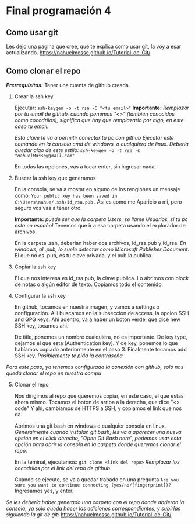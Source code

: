 
# Final programación 4

## Como usar git

Les dejo una pagina que cree, que te explica como usar git, la voy a esar actualizando.
https://nahuelmosse.github.io/Tutorial-de-Git/

## Como clonar el repo

***Prerrequisitos:*** Tener una cuenta de github creada.

1. Crear la ssh key

	Ejecutar:
	`ssh-keygen -o -t rsa -C "<tu email>"`
	**Importante:** *Remplazar por tu email de github, cuando ponemos "<>" (también conocidos como cocodrilos), significa que hay que remplazarlo por algo, en este caso tu email.*

	*Esta clave te va a permitir conectar tu pc con github
	Ejecutar este comando en la consola cmd de windows, o cualquiera de linux.
	Debería quedar algo de este estilo:
	`ssh-keygen -o -t rsa -C "nahuelMosse@gmail.com"`*

	En todas las opciones, vas a tocar enter, sin ingresar nada.

2. Buscar la ssh key que generamos

	En la consola, se va a mostar en alguno de los renglones un mensaje como:
	`Your public key has been saved in C:\Users\nahue/.ssh/id_rsa.pub.`
	Así es como me Aparicio a mi, pero seguro vos vas a tener otro.

	**Importante:** *puede ser que la carpeta Users, se llame Usuarios, si tu pc esta en español*
	Tenemos que ir a esa carpeta usando el explorador de archivos.
	
	En la carpeta .ssh, deberian haber dos archivos, id_rsa.pub y id_rsa. 
	*En windows, al .pub, lo suele detectar como Microsoft Publisher Document.*
	El que no es .pub, es tu clave privada, y el pub la publica.

3. Copiar la ssh key

	El que nos interesa es id_rsa.pub, la clave publica.
	Lo abrimos con block de notas o algún editor de texto.
	Copiamos todo el contenido.

4. Configurar la ssh key

	En github, tocamos en nuestra imagen, y vamos a settings o configuración.
	Alli buscamos en la subseccion de access, la opcion SSH and GPG keys.
	Ahi adentro, va a haber un boton verde, que dice new SSH key, tocamos ahi.
	
	De title, ponemos un nombre cualquiera, no es importante.
	De key type, dejamos el que esta (Authentication key).
	Y de key, ponemos lo que habíamos copiado anteriormente en el paso 3.
	Finalmente tocamos add SSH key.
	*Posiblemente te pida la contraseña*

*Para este paso, ya tenemos configurada la conexión con github, solo nos queda clonar el repo en nuestra compu*

5. Clonar el repo

	Nos dirigimos al repo que queremos copiar, en este caso, el que estas ahora mismo.
	Tocamos el boton de arriba a la derecha, que dice "<> code"
	Y ahi, cambiamos de HTTPS a SSH, y copiamos el link que nos da.

	Abrimos una git bash en windows o cualquier consola en linux.
	*Generalmente cuando instalan git bash, les va a aparecer una nueva opción en el 		click derecho, "Open Git Bash here", podemos usar esta opción para abrir la consola en la carpeta donde queremos clonar el repo.*
	
	En la teminal, ejecutamos:
	`git clone <link del repo>`
	*Remplazar los cocodrilos por el link del repo de github.*

	Cuando se ejecute, se va a quedar trabado en una pregunta
	`Are you sure you want to continue connecting (yes/no/[fingerprint])?`	Ingresamos yes, y enter.

*Se les debería haber generado una carpeta con el repo donde abrieron la consola, ya solo queda hacer las ediciones correspondientes, y subirlas siguiendo la git de git:*
https://nahuelmosse.github.io/Tutorial-de-Git/